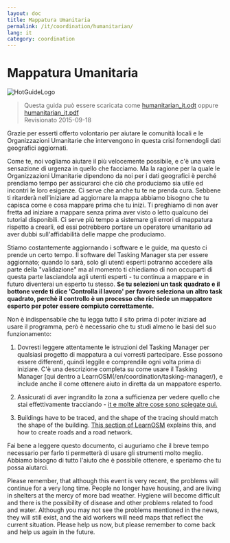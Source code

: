 ```yaml
---
layout: doc
title: Mappatura Umanitaria
permalink: /it/coordination/humanitarian/
lang: it
category: coordination
---
```


# Mappatura Umanitaria

![HotGuideLogo](http://hotosm.org/sites/default/themes/hot_theme/logo.png)

> Questa guida può essere scaricata come [humanitarian_it.odt](/files/humanitarian_it.odt) oppure [humanitarian_it.pdf](/files/humanitarian_it.pdf)  
> Revisionato 2015-09-18

Grazie per esserti offerto volontario per aiutare le comunità locali e le Organizzazioni Umanitarie che intervengono in questa crisi fornendogli dati geografici aggiornati.  

Come te, noi vogliamo aiutare il più velocemente possibile, e c'è una vera sensazione di urgenza in quello che facciamo. Ma la ragione per la quale le Organizzazioni Umanitarie dipendono da noi per i dati geografici è perché prendiamo tempo per assicurarci che ciò che produciamo sia utile ed incontri le loro esigenze. Ci serve che anche tu te ne prenda cura. Sebbene ti ritarderà nell'iniziare ad aggiornare la mappa abbiamo bisogno che tu capisca come e cosa mappare prima che tu inizi. Ti preghiamo di non aver fretta ad iniziare a mappare senza prima aver visto o letto qualcuno dei tutorial disponibili. Ci serve più tempo a sistemare gli errori di mappatura rispetto a crearli, ed essi potrebbero portare un operatore umanitario ad aver dubbi sull'affidabilità delle mappe che produciamo.  

Stiamo costantemente aggiornando i software e le guide, ma questo ci prende un certo tempo. Il software del Tasking Manager sta per essere aggiornato; quando lo sarà, solo gli utenti esperti potranno accedere alla parte della "validazione" ma al momento ti chiediamo di non occuparti di questa parte lasciandola agli utenti esperti - tu continua a mappare e in futuro diventerai un esperto tu stesso. **Se tu selezioni un task quadrato e il bottone verde ti dice 'Controlla il lavoro' per favore seleziona un altro task quadrato, perchè il controllo è un processo che richiede un mappatore esperto per poter essere compiuto correttamente.**  

Non è indispensabile che tu legga tutto il sito prima di poter iniziare ad usare il programma, però è necessario che tu studi almeno le basi del suo funzionamento:  

1. Dovresti leggere attentamente le istruzioni del Tasking Manager per qualsiasi progetto di mappatura a cui vorresti partecipare. Esse possono essere differenti, quindi leggile e comprendile ogni volta prima di iniziare. C'è una descrizione completa su come usare il Tasking Manager [qui dentro a LearnOSM(/en/coordination/tasking-manager/), e include anche il come ottenere aiuto in diretta da un mappatore esperto.  

2. Assicurati di aver ingrandito la zona a sufficienza per vedere quello che stai effettivamente tracciando - [it e molte altre cose sono spiegate qui.](/it/coordination/remote/)  

3.  Buildings have to be traced, and the shape of the tracing should match the shape of the building. [This section of LearnOSM](/en/coordination/remote-tracing/) explains this, and how to create roads and a road network.  

Fai bene a leggere questo documento, ci auguriamo che il breve tempo necessario per farlo ti permetterà di usare gli strumenti molto meglio. Abbiamo bisogno di tutto l'aiuto che è possibile ottenere, e speriamo che tu possa aiutarci.  

Please remember, that although this event is very recent, the problems will continue for a very long time. People no longer have housing, and are living in shelters at the mercy of more bad weather. Hygiene will become difficult and there is the possibility of disease and other problems related to food and water. Although you may not see the problems mentioned in the news, they will still exist, and the aid workers will need maps that reflect the current situation. Please help us now, but please remember to come back and help us again in the future. 